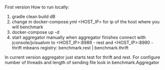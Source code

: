 First version
How to run locally:
1. gradle clean build dB
2. change in docker-compose.yml <HOST_IP> for ip of the host where you will benchmark
3. docker-compose up -d
4. start aggregator manually
when aggregator finishes
connect with jconsole/jvisualvm to <HOST_IP>:8989 - rest and <HOST_IP>:8990 - thrift
mbeans registry: benchmark.rest | benchmark.thrift

In current version aggregator just starts test for thrift and rest.
For configure number of threads and length of sending file look in benchmark.Aggregator
